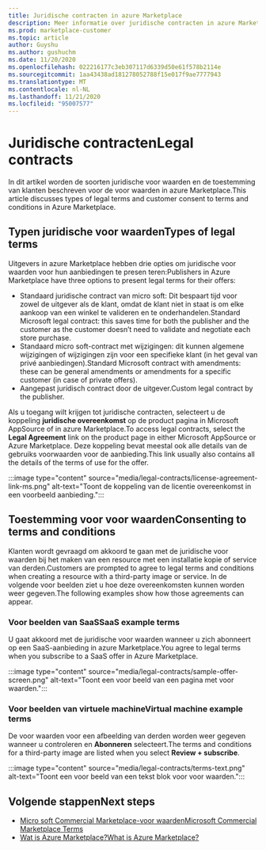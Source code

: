 ```yaml
---
title: Juridische contracten in azure Marketplace
description: Meer informatie over juridische contracten in azure Marketplace.
ms.prod: marketplace-customer
ms.topic: article
author: Guyshu
ms.author: gushuchm
ms.date: 11/20/2020
ms.openlocfilehash: 022216177c3eb307117d6339d50e61f578b2114e
ms.sourcegitcommit: 1aa43438ad181278052788f15e017f9ae7777943
ms.translationtype: MT
ms.contentlocale: nl-NL
ms.lasthandoff: 11/21/2020
ms.locfileid: "95007577"
---
```

# <a name="legal-contracts"></a><span data-ttu-id="c283b-103">Juridische contracten</span><span class="sxs-lookup"><span data-stu-id="c283b-103">Legal contracts</span></span>

<span data-ttu-id="c283b-104">In dit artikel worden de soorten juridische voor waarden en de toestemming van klanten beschreven voor de voor waarden in azure Marketplace.</span><span class="sxs-lookup"><span data-stu-id="c283b-104">This article discusses types of legal terms and customer consent to terms and conditions in Azure Marketplace.</span></span>

## <a name="types-of-legal-terms"></a><span data-ttu-id="c283b-105">Typen juridische voor waarden</span><span class="sxs-lookup"><span data-stu-id="c283b-105">Types of legal terms</span></span>

<span data-ttu-id="c283b-106">Uitgevers in azure Marketplace hebben drie opties om juridische voor waarden voor hun aanbiedingen te presen teren:</span><span class="sxs-lookup"><span data-stu-id="c283b-106">Publishers in Azure Marketplace have three options to present legal terms for their offers:</span></span>

- <span data-ttu-id="c283b-107">Standaard juridische contract van micro soft: Dit bespaart tijd voor zowel de uitgever als de klant, omdat de klant niet in staat is om elke aankoop van een winkel te valideren en te onderhandelen.</span><span class="sxs-lookup"><span data-stu-id="c283b-107">Standard Microsoft legal contract: this saves time for both the publisher and the customer as the customer doesn’t need to validate and negotiate each store purchase.</span></span>
- <span data-ttu-id="c283b-108">Standaard micro soft-contract met wijzigingen: dit kunnen algemene wijzigingen of wijzigingen zijn voor een specifieke klant (in het geval van privé aanbiedingen).</span><span class="sxs-lookup"><span data-stu-id="c283b-108">Standard Microsoft contract with amendments: these can be general amendments or amendments for a specific customer (in case of private offers).</span></span>
- <span data-ttu-id="c283b-109">Aangepast juridisch contract door de uitgever.</span><span class="sxs-lookup"><span data-stu-id="c283b-109">Custom legal contract by the publisher.</span></span>

<span data-ttu-id="c283b-110">Als u toegang wilt krijgen tot juridische contracten, selecteert u de koppeling **juridische overeenkomst** op de product pagina in Microsoft AppSource of in azure Marketplace.</span><span class="sxs-lookup"><span data-stu-id="c283b-110">To access legal contracts, select the **Legal Agreement** link on the product page in either Microsoft AppSource or Azure Marketplace.</span></span> <span data-ttu-id="c283b-111">Deze koppeling bevat meestal ook alle details van de gebruiks voorwaarden voor de aanbieding.</span><span class="sxs-lookup"><span data-stu-id="c283b-111">This link usually also contains all the details of the terms of use for the offer.</span></span>

:::image type="content" source="media/legal-contracts/license-agreement-link-ms.png" alt-text="Toont de koppeling van de licentie overeenkomst in een voorbeeld aanbieding.":::

## <a name="consenting-to-terms-and-conditions"></a><span data-ttu-id="c283b-113">Toestemming voor voor waarden</span><span class="sxs-lookup"><span data-stu-id="c283b-113">Consenting to terms and conditions</span></span>

<span data-ttu-id="c283b-114">Klanten wordt gevraagd om akkoord te gaan met de juridische voor waarden bij het maken van een resource met een installatie kopie of service van derden.</span><span class="sxs-lookup"><span data-stu-id="c283b-114">Customers are prompted to agree to legal terms and conditions when creating a resource with a third-party image or service.</span></span> <span data-ttu-id="c283b-115">In de volgende voor beelden ziet u hoe deze overeenkomsten kunnen worden weer gegeven.</span><span class="sxs-lookup"><span data-stu-id="c283b-115">The following examples show how those agreements can appear.</span></span>

### <a name="saas-example-terms"></a><span data-ttu-id="c283b-116">Voor beelden van SaaS</span><span class="sxs-lookup"><span data-stu-id="c283b-116">SaaS example terms</span></span>

<span data-ttu-id="c283b-117">U gaat akkoord met de juridische voor waarden wanneer u zich abonneert op een SaaS-aanbieding in azure Marketplace.</span><span class="sxs-lookup"><span data-stu-id="c283b-117">You agree to legal terms when you subscribe to a SaaS offer in Azure Marketplace.</span></span>

:::image type="content" source="media/legal-contracts/sample-offer-screen.png" alt-text="Toont een voor beeld van een pagina met voor waarden.":::

### <a name="virtual-machine-example-terms"></a><span data-ttu-id="c283b-119">Voor beelden van virtuele machine</span><span class="sxs-lookup"><span data-stu-id="c283b-119">Virtual machine example terms</span></span>

<span data-ttu-id="c283b-120">De voor waarden voor een afbeelding van derden worden weer gegeven wanneer u controleren en **Abonneren** selecteert.</span><span class="sxs-lookup"><span data-stu-id="c283b-120">The terms and conditions for a third-party image are listed when you select **Review + subscribe**.</span></span>

:::image type="content" source="media/legal-contracts/terms-text.png" alt-text="Toont een voor beeld van een tekst blok voor voor waarden.":::

## <a name="next-steps"></a><span data-ttu-id="c283b-122">Volgende stappen</span><span class="sxs-lookup"><span data-stu-id="c283b-122">Next steps</span></span>

- [<span data-ttu-id="c283b-123">Micro soft Commercial Marketplace-voor waarden</span><span class="sxs-lookup"><span data-stu-id="c283b-123">Microsoft Commercial Marketplace Terms</span></span>](https://azure.microsoft.com/support/legal/marketplace-terms/)
- [<span data-ttu-id="c283b-124">Wat is Azure Marketplace?</span><span class="sxs-lookup"><span data-stu-id="c283b-124">What is Azure Marketplace?</span></span>](azure-marketplace-overview.md) 
